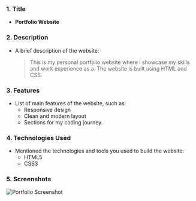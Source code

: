 ### 1. **Title**  
   - **Portfolio Website**  

### 2. **Description**  
   - A brief description of the website:
     > This is my personal portfolio website where I showcase my skills and work experience as a. The website is built using HTML and CSS.  

### 3. **Features**  
   - List of main features of the website, such as:
     - Responsive design
     - Clean and modern layout
     - Sections for my coding journey.
     
### 4. **Technologies Used**  
   - Mentioned the technologies and tools you used to build the website:
     - HTML5
     - CSS3
     

### 5. **Screenshots** 
![Portfolio Screenshot](screenshot(6).png)






